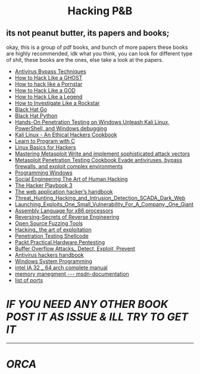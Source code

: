    <h1 align="center"> <strong> Hacking P&B  </strong>  </h1>  


## its not peanut butter, its papers and books;

okay, this is a group of pdf books, and bunch of more papers these books are highly recommended, idk what you think, you can look for different type of shit, these books are the ones, else take a look at the papers.
* [Antivirus Bypass Techniques](https://github.com/ORCA666/Hacking-P-B/blob/main/2_5451678486475312244.pdf)
* [How to Hack Like a GHOST](https://github.com/ORCA666/HackingBooks_And_Papers/blob/main/1.%20How%20to%20Hack%20Like%20a%20GHOST.pdf)
* [How to hack like a Pornstar](https://github.com/ORCA666/HackingBooks_And_Papers/blob/main/2.%20How%20to%20hack%20like%20a%20Pornstar.pdf)
* [How to Hack Like a GOD](https://github.com/ORCA666/HackingBooks_And_Papers/blob/main/3.%20How%20to%20Hack%20Like%20a%20GOD.pdf)
* [ How to Hack Like a Legend](https://github.com/ORCA666/HackingBooks_And_Papers/blob/main/4.%20How%20to%20Hack%20Like%20a%20Legend.pdf)
* [How to Investigate Like a Rockstar](https://github.com/ORCA666/HackingBooks_And_Papers/blob/main/5.%20How%20to%20Investigate%20Like%20a%20Rockstar.pdf)
* [Black Hat Go](https://github.com/ORCA666/hacking-books/blob/main/Black%20Hat%20Go%20Go%20Programming%20for%20Hackers%20and%20Pentesters%20by%20Dan%20Kottmann%20(z-lib.org).pdf)
* [Black Hat Python](https://github.com/ORCA666/hacking-books/blob/main/Black%20Hat%20Python%20Python%20Programming%20for%20Hackers%20and%20Pentesters%20by%20Justin%20Seitz%20(z-lib.org).pdf)
* [Hands-On Penetration Testing on Windows Unleash Kali Linux, PowerShell, and Windows debugging](https://github.com/ORCA666/hacking-books/blob/main/Hands-On%20Penetration%20Testing%20on%20Windows%20Unleash%20Kali%20Linux%2C%20PowerShell%2C%20and%20Windows%20debugging%20tools%20for%20security%20testing%20and%20analysis%20by%20Bramwell%2C%20Phil%20(z-lib.org).rar)
* [Kali Linux - An Ethical Hackers Cookbook](https://github.com/ORCA666/hacking-books/blob/main/Kali%20Linux%20-%20An%20Ethical%20Hackers%20Cookbook%202nd%20Edition%20-%20Himanshu%20Sharma%20by%20F3thinker%20(z-lib.org).pdf)
* [Learn to Program with C](https://github.com/ORCA666/hacking-books/blob/main/Learn%20to%20Program%20with%20C_%20Learn%20to%20Program%20using%20the%20Popular%20C%20Programming%20Language%20(%20PDFDrive%20).pdf)
* [Linux Basics for Hackers](https://github.com/ORCA666/HackingBooks_And_Papers/blob/main/Linux%20Basics%20for%20Hackers%20Getting%20Started%20with%20Networking%2C%20Scripting%2C%20and%20Security%20in%20Kali%20by%20OccupyTheWeb%20(z-lib.org).pdf)
* [Mastering Metasploit Write and implement sophisticated attack vectors](https://github.com/ORCA666/hacking-books/blob/main/Mastering%20Metasploit%20Write%20and%20implement%20sophisticated%20attack%20vectors%20in%20Metasploit%20using%20a%20completely%20hands-on%20approach%20by%20Nipun%20Jaswal%20(z-lib.org).pdf)
* [Metasploit Penetration Testing Cookbook Evade antiviruses, bypass firewalls, and exploit complex environments](https://github.com/ORCA666/hacking-books/blob/main/Metasploit%20Penetration%20Testing%20Cookbook%20Evade%20antiviruses%2C%20bypass%20firewalls%2C%20and%20exploit%20complex%20environments%20with%20the%20most%20widely%20used%20penetration%20testing%20framework%20by%20Daniel%20Teixeira%2C%20Abhinav%20Singh%2C%20(z-lib.org).pdf)
* [Programming Windows](https://github.com/ORCA666/hacking-books/blob/main/Programming%20Windows%20(%20PDFDrive%20).pdf)
* [Social Engineering The Art of Human Hacking](https://github.com/ORCA666/hacking-books/blob/main/Social%20Engineering%20The%20Art%20of%20Human%20Hacking%20by%20Christopher%20Hadnagy%20(z-lib.org).pdf)
* [The Hacker Playbook 3](https://github.com/ORCA666/hacking-books/blob/main/The%20Hacker%20Playbook%203%20Practical%20Guide%20To%20Penetration%20Testing%20by%20Peter%20Kim%20(z-lib.org).epub.pdf)
* [The web application hacker’s handbook](https://github.com/ORCA666/hacking-books/blob/main/The%20web%20application%20hacker%E2%80%99s%20handbook%20finding%20and%20exploiting%20security%20flaws%20by%20Dafydd%20Stuttard%2C%20Marcus%20Pinto%20(z-lib.org).epub.pdf)
* [Threat_Hunting_Hacking_and_Intrusion_Detection_SCADA_Dark_Web](https://github.com/ORCA666/HackingBooks_And_Papers/blob/main/Threat_Hunting%2C_Hacking%2C_and_Intrusion_Detection_SCADA%2C_Dark_Web.pdf)
* [Launching_Exploits_One_Small_Vulnerability_For_A_Company,_One_Giant](https://github.com/ORCA666/HackingBooks_And_Papers/blob/main/Launching_Exploits_One_Small_Vulnerability_For_A_Company%2C_One_Giant.pdf)
* [Assembly Language for x86 processors](https://github.com/ORCA666/hacking-books/blob/main/%5B3%5DAssembly%20Language%20for%20x86%20processors%20%5Bpdf%5D.pdf)
* [Reversing-Secrets of Reverse Engineering](https://github.com/ORCA666/hacking-books/blob/main/%5B4%5DReversing-Secrets%20of%20Reverse%20Engineering%20%5Bprint%5D.pdf)
* [Open Source Fuzzing Tools](https://github.com/ORCA666/hacking-books/blob/main/%5B5%5DOpen%20Source%20Fuzzing%20Tools%20%5Bprint%5D.pdf)
* [Hacking_ the art of exploitation](https://github.com/ORCA666/hacking-books/blob/main/%5B6%5DHacking_%20the%20art%20of%20exploitation%20%5Bprint%5D.pdf)
* [Penetration Testing Shellcode](https://github.com/ORCA666/hacking-books/blob/main/%5B7%5DPenetration%20Testing%20Shellcode.%20Detect%2C%20exploit%2C%20and%20secure%20network-level%20and%20operating%20system%20vulnerabilities.pdf)
* [Packt.Practical.Hardware.Pentesting](https://github.com/ORCA666/hacking-books/blob/main/Packt.Practical.Hardware.Pentesting.rar)
* [Buffer Overflow Attacks_ Detect, Exploit, Prevent](https://github.com/ORCA666/hacking-books/blob/main/%5B8%5DBuffer%20Overflow%20Attacks_%20Detect%2C%20Exploit%2C%20Prevent%20%5Bprint%5D.pdf)
* [Antivirus hackers handbook](https://github.com/ORCA666/hacking-books/blob/main/%5B9%5DAntivirus%20hackers%20handbook%5Bprint%5D.pdf)
* [Windows System Programming](https://github.com/ORCA666/hacking-books/blob/main/%5BA%5DWindows%20System%20Programming.pdf)
* [intel IA 32 _ 64 arch complete manual](https://github.com/ORCA666/hacking-books/blob/main/intel%20IA%2032%20_%2064%20arch%20complete%20manual.pdf)
* [memory manegment --- msdn-documentation](https://github.com/ORCA666/hacking-books/blob/main/memory%20manegment%20---%20msdn-documentation.pdf)
* [list of ports](https://github.com/ORCA666/hacking-books/blob/main/ports%20-%20protocols.xlsx)

# *IF YOU NEED ANY OTHER BOOK POST IT AS ISSUE & ILL TRY TO GET IT* 
*********************************************************************************
# *ORCA*

